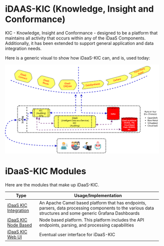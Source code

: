 # iDAAS-KIC (Knowledge, Insight and Conformance)
KIC - Knowledge, Insight and Conformance - designed to be a platform that maintains all activity that occurs within any 
of the iDaaS Components. Additionally, it has been extended to support general application and data integration needs.

Here is a generic visual to show how iDaaS-KIC can, and is, used today:

![iDaaS Dataflow](https://github.com/Project-Herophilus/Project-Herophilus-Assets/blob/main/images/iDaaS-Platform/iDaaS-KIC-General.png)

# iDaaS-KIC Modules
Here are the modules that make up iDaaS-KIC.

| Type|Usage/Implementation |
| -------------|----------|
|[iDaaS KIC Integration](https://github.com/Project-Herophilus/iDaaS-KIC/tree/main/iDaaS-KIC-Integration)| An Apache Camel based platform that has endpoints, parsers, data processing components to the various data structures and some generic Grafana Dashboards|
|[iDaaS KIC Node Based](https://github.com/Project-Herophilus/iDaaS-KIC/tree/main/iDaaS-KIC-Web-API)|Node based platform. This platform includes the API endpoints, parsing, and processing capabilities|
|[iDaaS KIC Web UI](https://github.com/Project-Herophilus/iDaaS-KIC/tree/main/iDaaS-KIC-Web-UI/kicwebui)|Eventual user interface for iDaaS-KIC|

